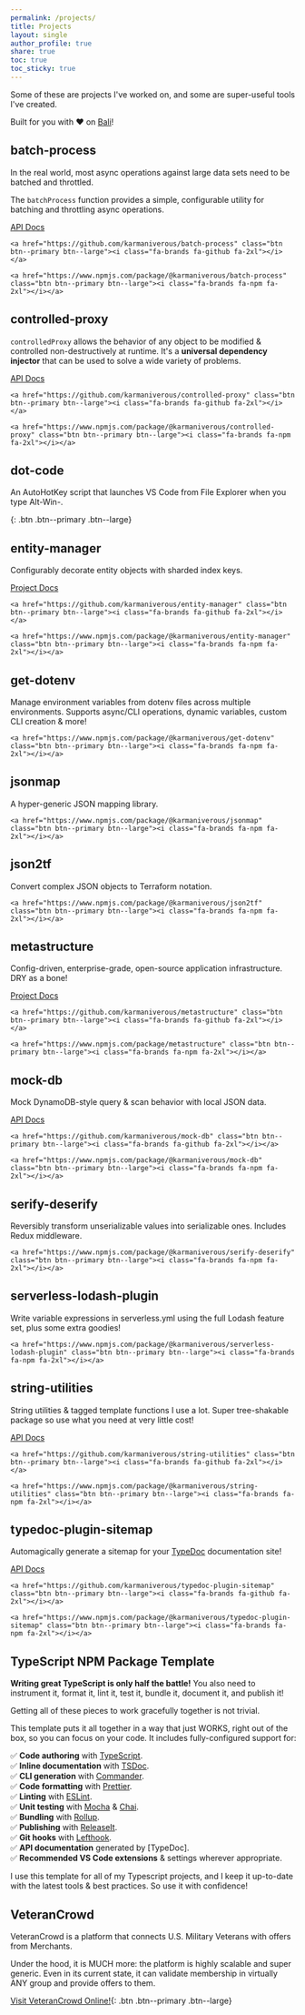 ```yaml
---
permalink: /projects/
title: Projects
layout: single
author_profile: true
share: true
toc: true
toc_sticky: true
---
```


Some of these are projects I've worked on, and some are super-useful tools I've created.

Built for you with ❤️ on [Bali](/bali/)!

## batch-process

In the real world, most async operations against large data sets need to be batched and throttled.

The `batchProcess` function provides a simple, configurable utility for batching and throttling async operations.

<div class="button-row--left">
    <a href="https://docs.karmanivero.us/batch-process" class="btn btn--info btn--large">API Docs</a>

    <a href="https://github.com/karmaniverous/batch-process" class="btn btn--primary btn--large"><i class="fa-brands fa-github fa-2xl"></i></a>

    <a href="https://www.npmjs.com/package/@karmaniverous/batch-process" class="btn btn--primary btn--large"><i class="fa-brands fa-npm fa-2xl"></i></a>

</div>

## controlled-proxy

`controlledProxy` allows the behavior of any object to be modified & controlled non-destructively at runtime. It's a **universal dependency injector** that can be used to solve a wide variety of problems.

<div class="button-row--left">
    <a href="https://docs.karmanivero.us/controlled-proxy" class="btn btn--info btn--large">API Docs</a>

    <a href="https://github.com/karmaniverous/controlled-proxy" class="btn btn--primary btn--large"><i class="fa-brands fa-github fa-2xl"></i></a>

    <a href="https://www.npmjs.com/package/@karmaniverous/controlled-proxy" class="btn btn--primary btn--large"><i class="fa-brands fa-npm fa-2xl"></i></a>

</div>

## dot-code

An AutoHotKey script that launches VS Code from File Explorer when you type Alt-Win-.

[<i class="fa-brands fa-github fa-2xl"></i>](https://github.com/karmaniverous/dot-code){:
.btn .btn--primary
.btn--large}

## entity-manager

Configurably decorate entity objects with sharded index keys.

<div class="button-row--left">
    <a href="/projects/entity-manager" class="btn btn--info btn--large">Project Docs</a>

    <a href="https://github.com/karmaniverous/entity-manager" class="btn btn--primary btn--large"><i class="fa-brands fa-github fa-2xl"></i></a>

    <a href="https://www.npmjs.com/package/@karmaniverous/entity-manager" class="btn btn--primary btn--large"><i class="fa-brands fa-npm fa-2xl"></i></a>

</div>

## get-dotenv

Manage environment variables from dotenv files across multiple environments. Supports async/CLI operations, dynamic variables, custom CLI creation & more!

<div class="button-row--left">
    <a href="https://github.com/karmaniverous/get-dotenv" class="btn btn--primary btn--large"><i class="fa-brands fa-github fa-2xl"></i></a>

    <a href="https://www.npmjs.com/package/@karmaniverous/get-dotenv" class="btn btn--primary btn--large"><i class="fa-brands fa-npm fa-2xl"></i></a>

</div>

## jsonmap

A hyper-generic JSON mapping library.

<div class="button-row--left">
    <a href="https://github.com/karmaniverous/jsonmap" class="btn btn--primary btn--large"><i class="fa-brands fa-github fa-2xl"></i></a>

    <a href="https://www.npmjs.com/package/@karmaniverous/jsonmap" class="btn btn--primary btn--large"><i class="fa-brands fa-npm fa-2xl"></i></a>

</div>

## json2tf

Convert complex JSON objects to Terraform notation.

<div class="button-row--left">
    <a href="https://github.com/karmaniverous/json2tf" class="btn btn--primary btn--large"><i class="fa-brands fa-github fa-2xl"></i></a>

    <a href="https://www.npmjs.com/package/@karmaniverous/json2tf" class="btn btn--primary btn--large"><i class="fa-brands fa-npm fa-2xl"></i></a>

</div>

## metastructure

Config-driven, enterprise-grade, open-source application infrastructure. DRY as a bone!

<div class="button-row--left">
    <a href="https://github.com/karmaniverous/metastructure/wiki" class="btn btn--info btn--large">Project Docs</a>

    <a href="https://github.com/karmaniverous/metastructure" class="btn btn--primary btn--large"><i class="fa-brands fa-github fa-2xl"></i></a>

    <a href="https://www.npmjs.com/package/metastructure" class="btn btn--primary btn--large"><i class="fa-brands fa-npm fa-2xl"></i></a>

</div>

## mock-db

Mock DynamoDB-style query & scan behavior with local JSON data.

<div class="button-row--left">
    <a href="https://docs.karmanivero.us/mock-db" class="btn btn--info btn--large">API Docs</a>

    <a href="https://github.com/karmaniverous/mock-db" class="btn btn--primary btn--large"><i class="fa-brands fa-github fa-2xl"></i></a>

    <a href="https://www.npmjs.com/package/@karmaniverous/mock-db" class="btn btn--primary btn--large"><i class="fa-brands fa-npm fa-2xl"></i></a>

</div>

## serify-deserify

Reversibly transform unserializable values into serializable ones. Includes Redux middleware.

<div class="button-row--left">
    <a href="https://github.com/karmaniverous/serify-deserify" class="btn btn--primary btn--large"><i class="fa-brands fa-github fa-2xl"></i></a>

    <a href="https://www.npmjs.com/package/@karmaniverous/serify-deserify" class="btn btn--primary btn--large"><i class="fa-brands fa-npm fa-2xl"></i></a>

</div>

## serverless-lodash-plugin

Write variable expressions in serverless.yml using the full Lodash feature set, plus some extra goodies!

<div class="button-row--left">
    <a href="https://github.com/karmaniverous/serverless-lodash-plugin" class="btn btn--primary btn--large"><i class="fa-brands fa-github fa-2xl"></i></a>

    <a href="https://www.npmjs.com/package/@karmaniverous/serverless-lodash-plugin" class="btn btn--primary btn--large"><i class="fa-brands fa-npm fa-2xl"></i></a>

</div>

## string-utilities

String utilities & tagged template functions I use a lot. Super tree-shakable package so use what you need at very little cost!

<div class="button-row--left">
    <a href="https://docs.karmanivero.us/string-utilities" class="btn btn--info btn--large">API Docs</a>

    <a href="https://github.com/karmaniverous/string-utilities" class="btn btn--primary btn--large"><i class="fa-brands fa-github fa-2xl"></i></a>

    <a href="https://www.npmjs.com/package/@karmaniverous/string-utilities" class="btn btn--primary btn--large"><i class="fa-brands fa-npm fa-2xl"></i></a>

</div>

## typedoc-plugin-sitemap

Automagically generate a sitemap for your [TypeDoc](https://typedoc.org/) documentation site!

<div class="button-row--left">
    <a href="https://docs.karmanivero.us/typedoc-plugin-sitemap" class="btn btn--info btn--large">API Docs</a>

    <a href="https://github.com/karmaniverous/typedoc-plugin-sitemap" class="btn btn--primary btn--large"><i class="fa-brands fa-github fa-2xl"></i></a>

    <a href="https://www.npmjs.com/package/@karmaniverous/typedoc-plugin-sitemap" class="btn btn--primary btn--large"><i class="fa-brands fa-npm fa-2xl"></i></a>

</div>

## TypeScript NPM Package Template

**Writing great TypeScript is only half the battle!** You also need to instrument it, format it, lint it, test it, bundle it, document it, and publish it!

Getting all of these pieces to work gracefully together is not trivial.

This template puts it all together in a way that just WORKS, right out of the box, so you can focus on your code. It includes fully-configured support for:

✅ **Code authoring** with [TypeScript](https://www.typescriptlang.org/).<br>
✅ **Inline documentation** with [TSDoc](https://tsdoc.org/).<br>
✅ **CLI generation** with [Commander](https://www.npmjs.com/package/commander).<br>
✅ **Code formatting** with [Prettier](https://prettier.io/).<br>
✅ **Linting** with [ESLint](https://eslint.org/).<br>
✅ **Unit testing** with [Mocha](https://mochajs.org/) & [Chai](https://www.chaijs.com/).<br>
✅ **Bundling** with [Rollup](https://rollupjs.org/).<br>
✅ **Publishing** with [ReleaseIt](https://github.com/release-it/release-it).<br>
✅ **Git hooks** with [Lefthook](https://github.com/evilmartians/lefthook).<br>
✅ **API documentation** generated by [TypeDoc].<br>
✅ **Recommended VS Code extensions** & settings wherever appropriate.<br>

I use this template for all of my Typescript projects, and I keep it up-to-date with the latest tools & best practices. So use it with confidence!

<div class="button-row--left">
    <a href="https://github.com/karmaniverous/npm-package-template-ts" class="btn btn--primary btn--large"><i class="fa-brands fa-github fa-2xl"></i></a>

</div>

## VeteranCrowd

VeteranCrowd is a platform that connects U.S. Military Veterans with offers from Merchants.

Under the hood, it is MUCH more: the platform is highly scalable and super generic. Even in its current state, it can validate membership in virtually ANY group and provide offers to them.

[Visit VeteranCrowd Online!](https://veterancrowd.com){:
.btn .btn--primary
.btn--large}
